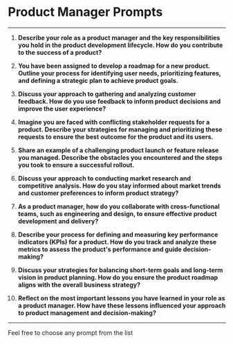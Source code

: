 # Product Manager Prompts

---

1. **Describe your role as a product manager and the key responsibilities you hold in the product development lifecycle. How do you contribute to the success of a product?**

2. **You have been assigned to develop a roadmap for a new product. Outline your process for identifying user needs, prioritizing features, and defining a strategic plan to achieve product goals.**

3. **Discuss your approach to gathering and analyzing customer feedback. How do you use feedback to inform product decisions and improve the user experience?**

4. **Imagine you are faced with conflicting stakeholder requests for a product. Describe your strategies for managing and prioritizing these requests to ensure the best outcome for the product and its users.**

5. **Share an example of a challenging product launch or feature release you managed. Describe the obstacles you encountered and the steps you took to ensure a successful rollout.**

6. **Discuss your approach to conducting market research and competitive analysis. How do you stay informed about market trends and customer preferences to inform product strategy?**

7. **As a product manager, how do you collaborate with cross-functional teams, such as engineering and design, to ensure effective product development and delivery?**

8. **Describe your process for defining and measuring key performance indicators (KPIs) for a product. How do you track and analyze these metrics to assess the product's performance and guide decision-making?**

9. **Discuss your strategies for balancing short-term goals and long-term vision in product planning. How do you ensure the product roadmap aligns with the overall business strategy?**

10. **Reflect on the most important lessons you have learned in your role as a product manager. How have these lessons influenced your approach to product management and decision-making?**

---

Feel free to choose any prompt from the list
